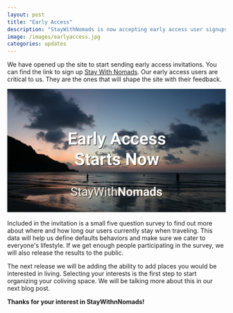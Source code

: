 ```yaml
---
layout: post
title: "Early Access"
description: "StayWithNomads is now accepting early access user signups."
image: /images/earlyaccess.jpg
categories: updates
---
```

We have opened up the site to start sending early access invitations. You can find the link to sign up [Stay With Nomads](https://www.staywithnomads.com/?s=blog). Our early access users are critical to us. They are the ones that will shape the site with their feedback.

![StayWithNomads EarlyAccess](/images/earlyaccess.jpg)

Included in the invitation is a small five question survey to find out more about where and how long our users currently stay when traveling. This data will help us define defaults behaviors and make sure we cater to everyone's lifestyle. If we get enough people participating in the survey, we will also release the results to the public.

The next release we will be adding the ability to add places you would be interested in living. Selecting your interests is the first step to start organizing your coliving space. We will be talking more about this in our next blog post.

**Thanks for your interest in StayWithnNomads!**
